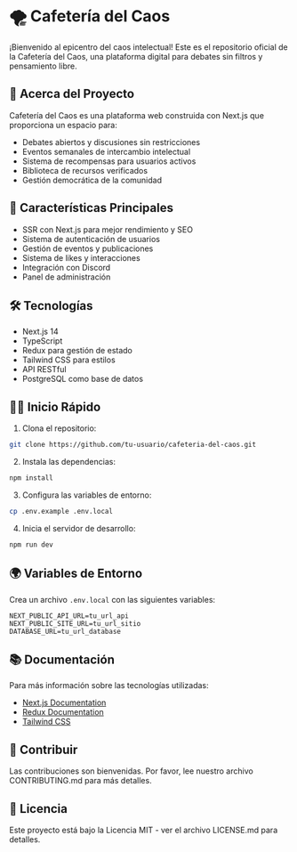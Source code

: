 # 🌪️ Cafetería del Caos

¡Bienvenido al epicentro del caos intelectual! Este es el repositorio oficial de la Cafetería del Caos, una plataforma digital para debates sin filtros y pensamiento libre.

## 🎯 Acerca del Proyecto

Cafetería del Caos es una plataforma web construida con Next.js que proporciona un espacio para:
- Debates abiertos y discusiones sin restricciones
- Eventos semanales de intercambio intelectual
- Sistema de recompensas para usuarios activos
- Biblioteca de recursos verificados
- Gestión democrática de la comunidad

## 🚀 Características Principales

- SSR con Next.js para mejor rendimiento y SEO
- Sistema de autenticación de usuarios
- Gestión de eventos y publicaciones
- Sistema de likes y interacciones
- Integración con Discord
- Panel de administración

## 🛠️ Tecnologías

- Next.js 14
- TypeScript
- Redux para gestión de estado
- Tailwind CSS para estilos
- API RESTful
- PostgreSQL como base de datos

## 🏃‍♂️ Inicio Rápido

1. Clona el repositorio:
```bash
git clone https://github.com/tu-usuario/cafeteria-del-caos.git
```

2. Instala las dependencias:
```bash
npm install
```

3. Configura las variables de entorno:
```bash
cp .env.example .env.local
```

4. Inicia el servidor de desarrollo:
```bash
npm run dev
```

## 🌍 Variables de Entorno

Crea un archivo `.env.local` con las siguientes variables:

```env
NEXT_PUBLIC_API_URL=tu_url_api
NEXT_PUBLIC_SITE_URL=tu_url_sitio
DATABASE_URL=tu_url_database
```

## 📚 Documentación

Para más información sobre las tecnologías utilizadas:
- [Next.js Documentation](https://nextjs.org/docs)
- [Redux Documentation](https://redux.js.org/)
- [Tailwind CSS](https://tailwindcss.com/docs)

## 🤝 Contribuir

Las contribuciones son bienvenidas. Por favor, lee nuestro archivo CONTRIBUTING.md para más detalles.

## 📄 Licencia

Este proyecto está bajo la Licencia MIT - ver el archivo LICENSE.md para detalles.

